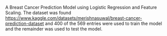 A Breast Cancer Prediction Model using Logistic Regression and Feature Scaling. The dataset was found https://www.kaggle.com/datasets/merishnasuwal/breast-cancer-prediction-dataset and 400 of the 569 entries were used to train the model and the remainder was used to test the model. 
